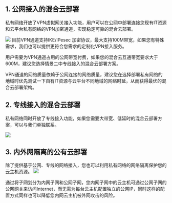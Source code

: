 ## 1. 公网接入的混合云部署
私有网络开放了VPN虚拟网关接入功能，用户可以在公网中部署连接您现有IT资源和云平台私有网络的VPN加密通道，实现稳定可靠的混合云部署。

![](http://imgcache.tce.fsphere.cn/static/mccdn.qcloud.com/img56b091565f2c9.jpg)
目前VPN通道支持IKE/IPesec 加密协议，最大支持100M带宽，如果您有特殊需求，我们也可以提供更符合您需求的定制化VPN接入服务。

用户需要为VPN通道占用的公网带宽付费，如果您的混合云互通带宽要求大于600M，建议您选择情景二中专线接入的混合云部署方案。

VPN通道的网络质量依赖于公网连接的网络质量，建议您在选择部署私有网络的地域时优先测试一下自有IT资源与云平台不同地域的网络时延，从而获得最优的混合云部署架构。

## 2. 专线接入的混合云部署
私有网络同时开放了专线接入功能，如果您需要大带宽、低延时的混合云部署方案，可以与我们单独联系。

![](http://imgcache.tce.fsphere.cn/static/mccdn.qcloud.com/img56b09189f0e22.jpg)

## 3. 内外网隔离的公有云部署
除了提供基于公网、专线的网络接入，您也可以利用私有网络的网络隔离保护您的云主机资源。
![](http://imgcache.tce.fsphere.cn/static/mccdn.qcloud.com/img56b0923e089b8.jpg)

通过将子网划分为内网子网和公网子网，您内网子网中的云主机可通过公网子网的公网网关来访问Internet，而无需为每台云主机配置独立的公网IP，同时这样的配置方式同样也可以降低您内网云主机被外网攻击的风险。